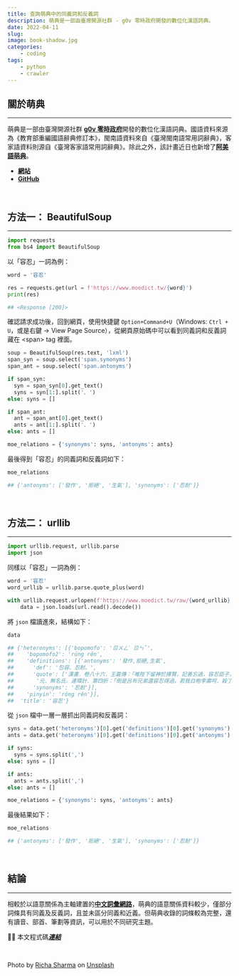 ```yaml
---
title: 查詢萌典中的同義詞和反義詞
description: 萌典是一部由臺灣開源社群 - g0v 零時政府開發的數位化漢語詞典。
date: 2022-04-11
slug: 
image: book-shadow.jpg
categories:
    - coding
tags:
    - python
    - crawler
---
```


## 關於萌典
---
萌典是一部由臺灣開源社群 [**<u>g0v 零時政府</u>**](https://github.com/g0v)開發的數位化漢語詞典。國語資料來源為《教育部重編國語辭典修訂本》，閩南語資料來自《臺灣閩南語常用詞辭典》，客家語資料則源自《臺灣客家語常用詞辭典》。除此之外，該計畫近日也新增了[**<u>阿美語萌典</u>**](https://amis.moedict.tw/)。
- [**<u>網站</u>**](https://www.moedict.tw)
- [**<u>GitHub</u>**](https://github.com/g0v/moedict-webkit)

&nbsp;

## 方法一： BeautifulSoup
---

```python
import requests
from bs4 import BeautifulSoup
```

以「容忍」一詞為例：

```python
word = '容忍'

res = requests.get(url = f'https://www.moedict.tw/{word}')
print(res)

## <Response [200]>
```

確認請求成功後，回到網頁，使用快捷鍵 `Option+Command+U`（Windows: `Ctrl + U`，或是右鍵 -> View Page Source），從網頁原始碼中可以看到同義詞和反義詞藏在 \<span> tag 裡面。

```python
soup = BeautifulSoup(res.text, 'lxml')
span_syn = soup.select('span.synonyms')
span_ant = soup.select('span.antonyms')

if span_syn:
  syn = span_syn[0].get_text()
  syns = syn[1:].split('、')
else: syns = []

if span_ant:
  ant = span_ant[0].get_text()
  ants = ant[1:].split('、')
else: ants = []

moe_relations = {'synonyms': syns, 'antonyms': ants}
```

最後得到「容忍」的同義詞和反義詞如下：

```python
moe_relations

## {'antonyms': ['發作', '拒絕', '生氣'], 'synonyms': ['忍耐']}
```

&nbsp;

## 方法二： urllib
---

```python
import urllib.request, urllib.parse
import json
```

同樣以「容忍」一詞為例：

```python
word = '容忍'
word_urllib = urllib.parse.quote_plus(word)

with urllib.request.urlopen(f'https://www.moedict.tw/raw/{word_urllib}') as url:
    data = json.loads(url.read().decode())
```

將 `json` 檔讀進來，結構如下：

```python
data

## {'heteronyms': [{'bopomofo': 'ㄖㄨㄥˊ ㄖㄣˇ',
##    'bopomofo2': 'rúng rěn',
##    'definitions': [{'antonyms': '發作,拒絕,生氣',
##      'def': '包容、忍耐。',
##      'quote': ['漢書．卷八十六．王嘉傳：「唯陛下留神於擇賢，記善忘過，容忍臣子，勿責以備。」',
##       '元．無名氏．連環計．第四折：「倒是呂布兄弟還容忍得過，若我白袍李肅呵，殺了那老賊多時也。」'],
##      'synonyms': '忍耐'}],
##    'pinyin': 'róng rěn'}],
##  'title': '容忍'}
```

從 `json` 檔中一層一層抓出同義詞和反義詞：

```python
syns = data.get('heteronyms')[0].get('definitions')[0].get('synonyms')
ants = data.get('heteronyms')[0].get('definitions')[0].get('antonyms')

if syns:
  syns = syns.split(',')
else: syns = []

if ants:
  ants = ants.split(',')
else: ants = []

moe_relations = {'synonyms': syns, 'antonyms': ants}
```
最後結果如下：

```python
moe_relations

## {'antonyms': ['發作', '拒絕', '生氣'], 'synonyms': ['忍耐']}
```

&nbsp;

## 結論
---
相較於以語意關係為主軸建置的[**<u>中文詞彙網路</u>**](https://lopentu.github.io/CwnWeb/)，萌典的語意關係資料較少，僅部分詞條具有同義及反義詞，且並未區分同義和近義。但萌典收錄的詞條較為完整，還有讀音、部首、筆劃等資訊，可以用於不同研究主題。

👩‍💻 本文程式碼[***<u>連結</u>***](https://github.com/andreashih/semantic_relations/blob/main/moe_relations.ipynb)

&nbsp;

Photo by <a href="https://unsplash.com/@richasharma96?utm_source=unsplash&utm_medium=referral&utm_content=creditCopyText">Richa Sharma</a> on <a href="https://unsplash.com/s/photos/book?utm_source=unsplash&utm_medium=referral&utm_content=creditCopyText">Unsplash</a>
  
